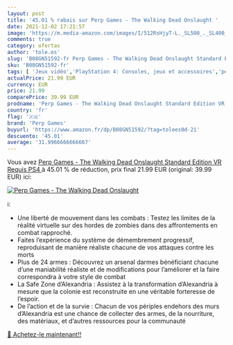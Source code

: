 ```yaml
---
layout: post
title: '45.01 % rabais sur Perp Games - The Walking Dead Onslaught '
date: 2021-12-02 17:21:57
image: 'https://m.media-amazon.com/images/I/512RsHjyT-L._SL500_._SL400_.jpg'
comments: true
category: ofertas
author: 'tole.es'
slug: 'B08GN51592-fr Perp Games - The Walking Dead Onslaught Standard Edition...'
sku: 'B08GN51592-fr'
tags: [ 'Jeux vidéo','PlayStation 4: Consoles, jeux et accessoires','perp games', ]
actualPrice: 21.99 EUR
currency: EUR
price: 21.99
comparePrice: 39.99 EUR
prodname: 'Perp Games - The Walking Dead Onslaught Standard Edition VR Requis  PS4 '
country: 'fr'
flag: '🇫🇷'
brand: 'Perp Games'
buyurl: 'https://www.amazon.fr/dp/B08GN51592/?tag=tolees0d-21'
descuento: '45.01'
average: '31.9966666666667'
---
```


Vous avez [Perp Games - The Walking Dead Onslaught Standard Edition VR Requis  PS4 ](https://www.amazon.fr/dp/B08GN51592/?tag=tolees0d-21)  à  45.01 % de réduction, prix final  21.99 EUR (original: 39.99 EUR) ici:

[![Perp Games - The Walking Dead Onslaught ](https://m.media-amazon.com/images/I/512RsHjyT-L._SL500_._SL400_.jpg)](https://www.amazon.fr/dp/B08GN51592/?tag=tolees0d-21)

ℹ️:

- Une liberté de mouvement dans les combats : Testez les limites de la réalité virtuelle sur des hordes de zombies dans des affrontements en combat rapproché.
- Faites l’expérience du système de démembrement progressif, reproduisant de manière réaliste chacune de vos attaques contre les morts
- Plus de 24 armes : Découvrez un arsenal darmes bénéficiant chacune d’une maniabilité réaliste et de modifications pour l’améliorer et la faire correspondra à votre style de combat
- La Safe Zone d’Alexandria : Assistez à la transformation d’Alexandria à mesure que la colonie est reconstruite en une véritable forteresse de l’espoir.
- De l’action et de la survie : Chacun de vos périples endehors des murs d’Alexandria est une chance de collecter des armes, de la nourriture, des matériaux, et d’autres ressources pour la communauté

[🛒 Achetez-le maintenant!!](https://www.amazon.fr/dp/B08GN51592/?tag=tolees0d-21)
